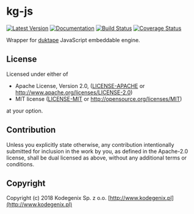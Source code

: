 # kg-js

[![Latest Version](https://img.shields.io/crates/v/kg-js.svg)](https://crates.io/crates/kg-js)
[![Documentation](https://docs.rs/kg-js/badge.svg)](https://docs.rs/kg-js)
[![Build Status](https://travis-ci.org/kodegenix/kg-js.svg?branch=master)](https://travis-ci.org/kodegenix/kg-js)
[![Coverage Status](https://coveralls.io/repos/github/kodegenix/kg-js/badge.svg?branch=master)](https://coveralls.io/github/kodegenix/kg-js?branch=master)

Wrapper for [duktape](https://duktape.org) JavaScript embeddable engine.

## License

Licensed under either of
* Apache License, Version 2.0, ([LICENSE-APACHE](LICENSE-APACHE) or http://www.apache.org/licenses/LICENSE-2.0)
* MIT license ([LICENSE-MIT](LICENSE-MIT) or http://opensource.org/licenses/MIT)

at your option.

## Contribution

Unless you explicitly state otherwise, any contribution intentionally submitted
for inclusion in the work by you, as defined in the Apache-2.0 license, shall be dual licensed as above, without any
additional terms or conditions.

## Copyright

Copyright (c) 2018 Kodegenix Sp. z o.o. [http://www.kodegenix.pl](http://www.kodegenix.pl)
